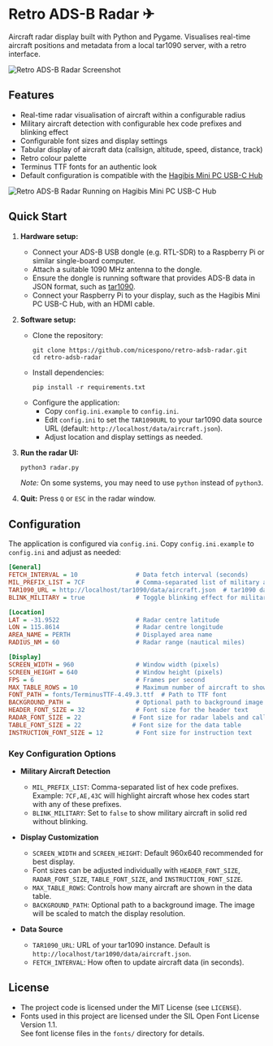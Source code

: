 # Retro ADS-B Radar ✈

Aircraft radar display built with Python and Pygame. Visualises real-time aircraft positions and metadata from a local tar1090 server, with a retro interface.

![Retro ADS-B Radar Screenshot](screenshot.png)

## Features
- Real-time radar visualisation of aircraft within a configurable radius
- Military aircraft detection with configurable hex code prefixes and blinking effect
- Configurable font sizes and display settings
- Tabular display of aircraft data (callsign, altitude, speed, distance, track)
- Retro colour palette
- Terminus TTF fonts for an authentic look
- Default configuration is compatible with the [Hagibis Mini PC USB-C Hub](https://hagibis.com/products-p00288p1.html)

![Retro ADS-B Radar Running on Hagibis Mini PC USB-C Hub](hagibis_display.jpg)

## Quick Start

1. **Hardware setup:**
   - Connect your ADS-B USB dongle (e.g. RTL-SDR) to a Raspberry Pi or similar single-board computer.
   - Attach a suitable 1090 MHz antenna to the dongle.
   - Ensure the dongle is running software that provides ADS-B data in JSON format, such as [tar1090](https://github.com/wiedehopf/tar1090).
   - Connect your Raspberry Pi to your display, such as the Hagibis Mini PC USB-C Hub, with an HDMI cable.

2. **Software setup:**
   - Clone the repository:
     ```
     git clone https://github.com/nicespono/retro-adsb-radar.git
     cd retro-adsb-radar
     ```
   - Install dependencies:
     ```
     pip install -r requirements.txt
     ```
   - Configure the application:
     - Copy `config.ini.example` to `config.ini`.
     - Edit `config.ini` to set the `TAR1090URL` to your tar1090 data source URL (default: `http://localhost/data/aircraft.json`).
     - Adjust location and display settings as needed.

3. **Run the radar UI:**
   ```bash
   python3 radar.py
   ```
   *Note:* On some systems, you may need to use `python` instead of `python3`.
5. **Quit:** Press `Q` or `ESC` in the radar window.

## Configuration
The application is configured via `config.ini`. Copy `config.ini.example` to `config.ini` and adjust as needed:

```ini
[General]
FETCH_INTERVAL = 10                # Data fetch interval (seconds)
MIL_PREFIX_LIST = 7CF              # Comma-separated list of military aircraft hex prefixes (e.g. 7CF,AE,43C)
TAR1090_URL = http://localhost/tar1090/data/aircraft.json  # tar1090 data source URL
BLINK_MILITARY = true              # Toggle blinking effect for military aircraft (true/false)

[Location]
LAT = -31.9522                     # Radar centre latitude
LON = 115.8614                     # Radar centre longitude
AREA_NAME = PERTH                  # Displayed area name
RADIUS_NM = 60                     # Radar range (nautical miles)

[Display]
SCREEN_WIDTH = 960                 # Window width (pixels)
SCREEN_HEIGHT = 640                # Window height (pixels)
FPS = 6                            # Frames per second
MAX_TABLE_ROWS = 10                # Maximum number of aircraft to show in the table
FONT_PATH = fonts/TerminusTTF-4.49.3.ttf  # Path to TTF font
BACKGROUND_PATH =                  # Optional path to background image
HEADER_FONT_SIZE = 32              # Font size for the header text
RADAR_FONT_SIZE = 22              # Font size for radar labels and callsigns
TABLE_FONT_SIZE = 22              # Font size for the data table
INSTRUCTION_FONT_SIZE = 12         # Font size for instruction text
```

### Key Configuration Options

- **Military Aircraft Detection**
  - `MIL_PREFIX_LIST`: Comma-separated list of hex code prefixes. Example: `7CF,AE,43C` will highlight aircraft whose hex codes start with any of these prefixes.
  - `BLINK_MILITARY`: Set to `false` to show military aircraft in solid red without blinking.

- **Display Customization**
  - `SCREEN_WIDTH` and `SCREEN_HEIGHT`: Default 960x640 recommended for best display.
  - Font sizes can be adjusted individually with `HEADER_FONT_SIZE`, `RADAR_FONT_SIZE`, `TABLE_FONT_SIZE`, and `INSTRUCTION_FONT_SIZE`.
  - `MAX_TABLE_ROWS`: Controls how many aircraft are shown in the data table.
  - `BACKGROUND_PATH`: Optional path to a background image. The image will be scaled to match the display resolution.

- **Data Source**
  - `TAR1090_URL`: URL of your tar1090 instance. Default is `http://localhost/tar1090/data/aircraft.json`.
  - `FETCH_INTERVAL`: How often to update aircraft data (in seconds).

## License
- The project code is licensed under the MIT License (see `LICENSE`).
- Fonts used in this project are licensed under the SIL Open Font License Version 1.1.  
  See font license files in the `fonts/` directory for details.